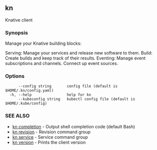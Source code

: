 ## kn

Knative client

### Synopsis

Manage your Knative building blocks:

Serving: Manage your services and release new software to them.
Build: Create builds and keep track of their results.
Eventing: Manage event subscriptions and channels. Connect up event sources.

### Options

```
      --config string       config file (default is $HOME/.kn/config.yaml)
  -h, --help                help for kn
      --kubeconfig string   kubectl config file (default is $HOME/.kube/config)
```

### SEE ALSO

* [kn completion](kn_completion.md)	 - Output shell completion code (default Bash)
* [kn revision](kn_revision.md)	 - Revision command group
* [kn service](kn_service.md)	 - Service command group
* [kn version](kn_version.md)	 - Prints the client version

